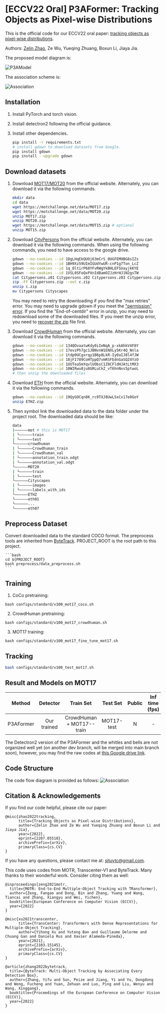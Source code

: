 # [ECCV22 Oral] P3AFormer: Tracking Objects as Pixel-wise Distributions

This is the official code for our ECCV22 oral paper: <a href="https://arxiv.org/abs/2207.05518" target="_blank">tracking objects as pixel-wise distributions</a>.

Authors: [Zelin Zhao](https://sjtuytc.github.io/), Ze Wu, Yueqing Zhuang, Boxun Li, Jiaya Jia.

The proposed model diagram is:

![P3AModel](figs/P3AFormerModel_v12.png "This is P3A Model Diagram")

The association scheme is:

![Association](figs/pixelwise_association_v8.png "This is P3AFormer association scheme")

## Installation

1. Install PyTorch and torch vision.
2. Install detectron2 following the official guidance.
3. Install other dependencies.

   ```bash
   pip install -r requirements.txt
   # install gdown to download datasets from Google.
   pip install gdown
   pip install --upgrade gdown
   ```

## Download datasets

1. Download [MOT17/MOT20](https://motchallenge.net/) from the official website. Alternately, you can download it via the following commands.

   ```bash
   mkdir data
   cd data
   wget https://motchallenge.net/data/MOT17.zip
   wget https://motchallenge.net/data/MOT20.zip
   unzip MOT17.zip
   unzip MOT20.zip
   wget https://motchallenge.net/data/MOT15.zip # optional
   unzip MOT15.zip 
   ```

2. Download [CityPersons](https://github.com/Zhongdao/Towards-Realtime-MOT/blob/master/DATASET_ZOO.md) from the official website. Alternately, you can download it via the following commands. When using the following commands, you need to have access to the google drive.

   ```bash
   gdown --no-cookies --id 1DgLHqEkQUOj63mCrS_0UGFEM9BG8sIZs
   gdown --no-cookies --id 1BH9Xz59UImIGUdYwUR-cnP1g7Ton_LcZ
   gdown --no-cookies --id 1q_OltirP68YFvRWgYkBHLEFSUayjkKYE
   gdown --no-cookies --id 1VSL0SFoQxPXnIdBamOZJzHrHJ1N2gsTW
   cat Citypersons.z01 Citypersons.z02 Citypersons.z03 Citypersons.zip > c.zip
   zip -FF Citypersons.zip --out c.zip
   unzip c.zip
   mv Citypersons Cityscapes
   ```

   You may need to retry the downloading if you find the "max retries" error. You may need to upgrade gdown if you meet the ["permission" error](https://github.com/wkentaro/gdown/issues/43). If you find the "End-of-centdir" error in unzip, you may need to redownload some of the downloaded files. If you meet the unzip error, you need to [recover the zip](https://github.com/Zhongdao/Towards-Realtime-MOT/issues/143) file first.

3. Download [CrowdHuman](https://www.crowdhuman.org/) from the official website. Alternately, you can download it via the following commands.

   ```bash
   gdown --no-cookies --id 134QOvaatwKdy0iIeNqA_p-xkAhkV4F8Y
   gdown --no-cookies --id 17evzPh7gc1JBNvnW1ENXLy5Kr4Q_Nnla
   gdown --no-cookies --id 1tdp0UCgxrqy1B6p8LkR-Iy0aIJ8l4fJW
   gdown --no-cookies --id 18jFI789CoHTppQ7vmRSFEdnGaSQZ4YzO
   gdown --no-cookies --id 1UUTea5mYqvlUObsC1Z8CFldHJAtLtMX3
   gdown --no-cookies --id 10WIRwu8ju8GRLuCkZ_vT6hnNxs5ptwoL
   # then unzip the downloaded files
   ```

4. Download [ETH](https://drive.google.com/file/d/19QyGOCqn8K_rc9TXJ8UwLSxCx17e0GoY/view?usp=sharing) from the official website. Alternately, you can download it via the following commands.

   ```bash
   gdown --no-cookies --id 19QyGOCqn8K_rc9TXJ8UwLSxCx17e0GoY
   unzip ETHZ.zip
   ```

5. Then symbol link the downloaded data to the data folder under the project root. The downloaded data should be like:

   ```bash
   data
   |——————mot # this is MOT17
   | └——————train
   | └——————test
   └——————crowdhuman
   | └——————Crowdhuman_train
   | └——————Crowdhuman_val
   | └——————annotation_train.odgt
   | └——————annotation_val.odgt
   └——————MOT20
   | └——————train
   | └——————test
   └——————Cityscapes
   | └——————images
   | └——————labels_with_ids
   └——————ETHZ
   └——————eth01
   └——————...
   └——————eth07
   ```

## Preprocess Dataset

Convert downloaded data to the standard COCO format. The preprocess tools are inherited from [ByteTrack](https://github.com/ifzhang/ByteTrack/tree/main/tools). PROJECT_ROOT is the root path to this project.

    ```bash
    cd ${PROJECT_ROOT}
    bash preprocess/data_preprocess.sh
    ```

## Training
1. CoCo pretraining:
```
bash configs/standard/v100_mot17_coco.sh
```

2. CrowdHuman pretraining:
```
bash configs/standard/v100_mot17_crowdhuman.sh
```

3. MOT17 training:
```
bash configs/standard/v100_mot17_fine_tune_mot17.sh
```

## Tracking

```bash
bash configs/standard/v100_test_mot17.sh
```

## Result and Models on MOT17


|  Method   | Detector |           Train Set           |    Test Set    | Public | Inf time (fps) | HOTA | MOTA | IDF1 |  FP   |  FN   | IDSw. |                            Config                            |                                                                                                                                                           Download                                                                                                                                                           |
| :-------: | :------: | :---------------------------: | :------------: | :----: | :------------: | :--: | :--: | :--: | :---: | :---: | :---: | :----------------------------------------------------------: | :--------------------------------------------------------------------------------------------------------------------------------------------------------------------------------------------------------------------------------------------------------------------------------------------------------------------------: |
| P3AFormer | Our trained  | CrowdHuman + MOT17--train | MOT17-test |   N    |       -        | 55.9 | 69.3 | 68.9 | 19,275 | 151,200 |  2904  | [config](configs/standard/v100_mot17_coco.sh) | [model] \| [log] |

The Detectron2 version of the P3AFormer and the whitles and bells are not organized well yet (on another dev branch, will be merged into main branch soon), however, you may find the raw codes at [this Google drive link](https://drive.google.com/file/d/18NhDIvBNKyRFQYRdEKZkMO0m1hvNyt8L/view?usp=sharing).

## Code Structure

The code flow diagram is provided as follows:
![Association](figs/model_mind_flow.png "This is model diagram of P3AFormer.")

## Citation & Acknowledgements

If you find our code helpful, please cite our paper:
```
@misc{zhao2022tracking,
      title={Tracking Objects as Pixel-wise Distributions}, 
      author={Zelin Zhao and Ze Wu and Yueqing Zhuang and Boxun Li and Jiaya Jia},
      year={2022},
      eprint={2207.05518},
      archivePrefix={arXiv},
      primaryClass={cs.CV}
}
```
If you have any questions, please contact me at: sjtuytc@gmail.com.


This code uses codes from MOTR, Transcenter-V1 and ByteTrack. Many thanks to their wonderful work. Consider citing them as well:

```
@inproceedings{zeng2021motr,
  title={MOTR: End-to-End Multiple-Object Tracking with TRansformer},
  author={Zeng, Fangao and Dong, Bin and Zhang, Yuang and Wang, Tiancai and Zhang, Xiangyu and Wei, Yichen},
  booktitle={European Conference on Computer Vision (ECCV)},
  year={2022}
}

@misc{xu2021transcenter,
      title={TransCenter: Transformers with Dense Representations for Multiple-Object Tracking}, 
      author={Yihong Xu and Yutong Ban and Guillaume Delorme and Chuang Gan and Daniela Rus and Xavier Alameda-Pineda},
      year={2021},
      eprint={2103.15145},
      archivePrefix={arXiv},
      primaryClass={cs.CV}
}

@article{zhang2022bytetrack,
  title={ByteTrack: Multi-Object Tracking by Associating Every Detection Box},
  author={Zhang, Yifu and Sun, Peize and Jiang, Yi and Yu, Dongdong and Weng, Fucheng and Yuan, Zehuan and Luo, Ping and Liu, Wenyu and Wang, Xinggang},
  booktitle={Proceedings of the European Conference on Computer Vision (ECCV)},
  year={2022}
}
```